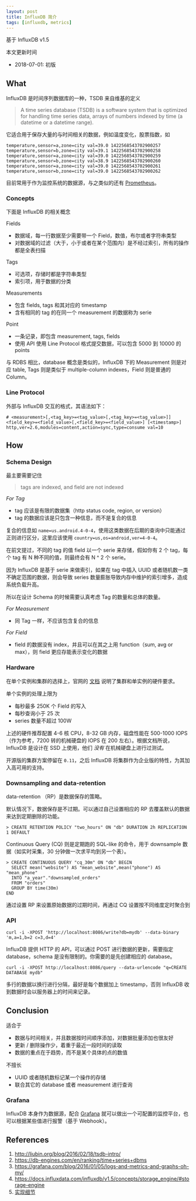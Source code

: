 ```yaml
---
layout: post
title: InfluxDB 简介
tags: [influxdb, metrics]
---
```


基于 InfluxDB v1.5

本文更新时间

 - 2018-07-01: 初版

What
---

InfluxDB 是时间序列数据库的一种，TSDB 来自维基的定义

> A time series database (TSDB) is a software system that is optimized for handling time series data, arrays of numbers indexed by time (a datetime or a datetime range).

它适合用于保存大量的与时间相关的数据，例如温度变化，股票指数，如

```
temperature,sensor=a,zone=city val=39.0 1422568543702900257
temperature,sensor=b,zone=city val=39.1 1422568543702900258
temperature,sensor=a,zone=city val=39.0 1422568543702900259
temperature,sensor=b,zone=city val=38.9 1422568543702900260
temperature,sensor=a,zone=city val=39.0 1422568543702900261
temperature,sensor=b,zone=city val=39.0 1422568543702900262
```

目前常用于作为监控系统的数据源，与之类似的还有 [Prometheus](https://prometheus.io/)。

### Concepts

下面是 InfluxDB 的相关概念

Fields

 - 数据域，每一行数据至少需要带一个 Field，数值，布尔或者字符串类型
 - 对数据域的过滤（大于，小于或者在某个范围内）是不经过索引，所有的操作都是全表扫描

Tags

 - 可选项，存储时都是字符串类型
 - 索引项，用于数据的分类

Measurements

 - 包含 fields, tags 和其对应的 timestamp
 - 含有相同的 tag 的在同一个 measurement 的数据称为 serie

Point

 - 一条记录，即包含 measurement, tags, fields
 - 使用 API 使用 Line Protocol 格式提交数据，可以包含 5000 到 10000 的 points

与 RDBS 相比，database 概念是类似的，InfluxDB 下的 Measurement 则是对应 table, Tags 则是类似于 multiple-column indexes，Field 则是普通的 Column。

### Line Protocol

外部与 InfluxDB 交互的格式，其语法如下：

```
# <measurement>[,<tag_key>=<tag_value>[,<tag_key>=<tag_value>]] <field_key>=<field_value>[,<field_key>=<field_value>] [<timestamp>]
http,ver=2.6,modules=content,action=sync,type=consume val=10
```

How
---

### Schema Design

最主要需要记住

> tags are indexed, and field are not indexed

*For Tag*

 - tag 应该是有限的数据集（http status code, region, or version）
 - tag 的数据应该是只包含一种信息，而不是复合的信息

复合的信息如 `name=us.android.4-0-4`，使用这类数据在后期的查询中只能通过正则进行区分，这里应该使用 `country=us,os=android,ver=4-0-4`。

在前文提过，不同的 tag 的值 field 以一个 serie 来存储，假如你有 2 个 tag，每个 tag 有 N 种不同的值，则最终会有 N ^ 2 个 serie。

因为 InfluxDB 是基于 serie 来做索引，如果在 tag 中插入 UUID 或者随机数一类不确定范围的数据，则会导致 series 数量膨胀导致内存中维护的索引增多，造成系统负载升高。

所以在设计 Schema 的时候需要认真考虑 Tag 的数量和总体的数量。

*For Measurement*

 - 同 Tag 一样，不应该包含复合的信息

*For Field*

 - field 的数据没有 index，并且可以在其之上用 function（sum, avg or max），则 field 更应存能表示变化的数据

### Hardware

在单个实例和集群的选择上，官网的 [文档](https://docs.influxdata.com/influxdb/v1.5/guides/hardware_sizing/#general-hardware-guidelines-for-a-single-node) 说明了集群和单实例的硬件要求。

单个实例的处理上限为

 - 每秒最多 250K 个 Field 的写入
 - 每秒查询小于 25 次
 - series 数量不超过 100W

上述的硬件推荐配置 4-6 核 CPU，8-32 GB 内存，磁盘性能在 500-1000 IOPS（作为参考，7200 转的机械硬盘的 IOPS 在 200 左右）。根据文档所说，InfluxDB 是设计在 SSD 上使用，他们 *没有* 在机械硬盘上进行过测试。

开源版的集群方案停留在 `0.11`，之后 InfluxDB 将集群作为企业版的特性，为其加入高可用的支持。

### Downsampling and data-retention

data-retention （RP）是数据保存的策略。

默认情况下，数据保存是不过期。可以通过自己设置相应的 RP 去覆盖默认的数据来达到定期删除的功能。

```
> CREATE RETENTION POLICY "two_hours" ON "db" DURATION 2h REPLICATION 1 DEFAULT
```

Continuous Query (CQ) 则是定期跑的 SQL-like 的命令，用于 downsample 数据（如实时采集，30 分钟做一次求平均到另一个表）。

```
> CREATE CONTINUOUS QUERY "cq_30m" ON "db" BEGIN
  SELECT mean("website") AS "mean_website",mean("phone") AS "mean_phone"
  INTO "a_year"."downsampled_orders"
  FROM "orders"
  GROUP BY time(30m)
END
```

通过设置 RP 来设置原始数据的过期时间，再通过 CQ 设置按不同维度定时聚合到

### API

```
curl -i -XPOST 'http://localhost:8086/write?db=mydb' --data-binary 'm,a=1,b=2 c=3,d=4'
```

InfluxDB 提供 HTTP 的 API，可以通过 POST 进行数据的更新，需要指定 database，schema 是没有限制的。你需要的是先创建相应的 database。

```
curl -i -XPOST http://localhost:8086/query --data-urlencode "q=CREATE DATABASE mydb"
```

多行的数据以换行进行分隔，最好是每个数据加上 timestamp，否则 InfluxDB 收到数据时会以服务器上的时间来记录。

Conclusion
---

适合于

 - 数据与时间相关，并且数据按时间顺序添加，对数据批量添加也很友好
 - 更新 / 删除操作少，着重于最近一段时间的读取
 - 数据的重点在于趋势，而不是某个具体的点的数值

不擅长

 - UUID 或者随机数标记某一个操作的存储
 - 联合其它的 database 或者 measurement 进行查询

### Grafana

InfluxDB 本身作为数据源，配合 [Grafana](https://grafana.com/) 就可以做出一个可配置的监控平台，也可以根据某些值进行报警（基于 Webhook）。

References
---

 1. http://liubin.org/blog/2016/02/18/tsdb-intro/
 2. https://db-engines.com/en/ranking/time+series+dbms
 3. https://grafana.com/blog/2016/01/05/logs-and-metrics-and-graphs-oh-my/
 4. https://docs.influxdata.com/influxdb/v1.5/concepts/storage_engine/#storage-engine
 5. [实现细节](https://github.com/influxdata/influxdb/blob/master/tsdb/engine/tsm1/DESIGN.md)
